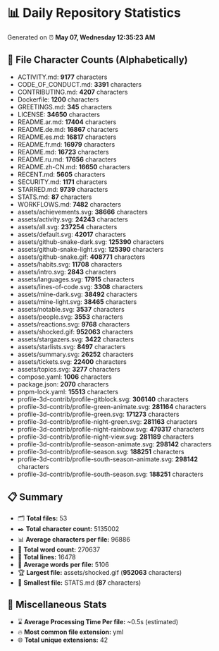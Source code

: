 # 📊 Daily Repository Statistics
Generated on ⏰ **May 07, Wednesday 12:35:23 AM**

## 📂 File Character Counts (Alphabetically)
- ACTIVITY.md: **9177** characters
- CODE_OF_CONDUCT.md: **3391** characters
- CONTRIBUTING.md: **4207** characters
- Dockerfile: **1200** characters
- GREETINGS.md: **345** characters
- LICENSE: **34650** characters
- README.ar.md: **17404** characters
- README.de.md: **16867** characters
- README.es.md: **16817** characters
- README.fr.md: **16979** characters
- README.md: **16723** characters
- README.ru.md: **17656** characters
- README.zh-CN.md: **16650** characters
- RECENT.md: **5605** characters
- SECURITY.md: **1171** characters
- STARRED.md: **9739** characters
- STATS.md: **87** characters
- WORKFLOWS.md: **7482** characters
- assets/achievements.svg: **38666** characters
- assets/activity.svg: **24243** characters
- assets/all.svg: **237254** characters
- assets/default.svg: **42017** characters
- assets/github-snake-dark.svg: **125390** characters
- assets/github-snake-light.svg: **125390** characters
- assets/github-snake.gif: **408771** characters
- assets/habits.svg: **11708** characters
- assets/intro.svg: **2843** characters
- assets/languages.svg: **17915** characters
- assets/lines-of-code.svg: **3308** characters
- assets/mine-dark.svg: **38492** characters
- assets/mine-light.svg: **38465** characters
- assets/notable.svg: **3537** characters
- assets/people.svg: **3553** characters
- assets/reactions.svg: **9768** characters
- assets/shocked.gif: **952063** characters
- assets/stargazers.svg: **3422** characters
- assets/starlists.svg: **8497** characters
- assets/summary.svg: **26252** characters
- assets/tickets.svg: **22400** characters
- assets/topics.svg: **3277** characters
- compose.yaml: **1006** characters
- package.json: **2070** characters
- pnpm-lock.yaml: **15513** characters
- profile-3d-contrib/profile-gitblock.svg: **306140** characters
- profile-3d-contrib/profile-green-animate.svg: **281164** characters
- profile-3d-contrib/profile-green.svg: **171273** characters
- profile-3d-contrib/profile-night-green.svg: **281163** characters
- profile-3d-contrib/profile-night-rainbow.svg: **479317** characters
- profile-3d-contrib/profile-night-view.svg: **281189** characters
- profile-3d-contrib/profile-season-animate.svg: **298142** characters
- profile-3d-contrib/profile-season.svg: **188251** characters
- profile-3d-contrib/profile-south-season-animate.svg: **298142** characters
- profile-3d-contrib/profile-south-season.svg: **188251** characters

## 📋 Summary
- 🗂️ **Total files:** 53
- ✒️ **Total character count:** 5135002
- 📊 **Average characters per file:** 96886
- 📝 **Total word count:** 270637
- 🧾 **Total lines:** 16478
- 📐 **Average words per file:** 5106
- 🏆 **Largest file:** assets/shocked.gif (**952063** characters)
- 🥉 **Smallest file:** STATS.md (**87** characters)

## 🌟 Miscellaneous Stats
- ⌛ **Average Processing Time Per file:** ~0.5s (estimated)
- 🔥 **Most common file extension:** yml
- 🌐 **Total unique extensions:** 42
